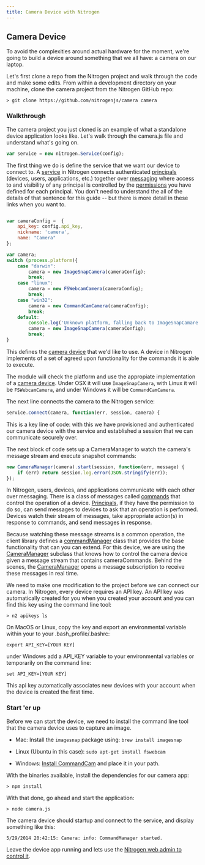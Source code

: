 ```yaml
---
title: Camera Device with Nitrogen
---
```


## Camera Device

To avoid the complexities around actual hardware for the moment, we're going to build a device around something that we all have: a camera on our laptop.

Let's first clone a repo from the Nitrogen project and walk through the code and make some edits. From within a development directory on your machine, clone the camera project from the Nitrogen GitHub repo:

`> git clone https://github.com/nitrogenjs/camera camera`

### Walkthrough

The camera project you just cloned is an example of what a standalone device application looks like. Let's walk through the camera.js file and understand what's going on.

```javascript
var service = new nitrogen.Service(config);
```

The first thing we do is define the service that we want our device to connect to. A [service](/docs/concepts/service.html) in Nitrogen connects authenticated [principals](/docs/concepts/principals.html) (devices, users, applications, etc.) together over [messaging](/docs/concepts/messages.html) where access to and visibility of any principal is controlled by the [permissions](/docs/concepts/permissions.html) you have defined for each principal. You don't need to understand the all of the details of that sentence for this guide -- but there is more detail in these links when you want to.

```javascript

var cameraConfig =  {
    api_key: config.api_key,
    nickname: 'camera',
    name: "Camera"
};

var camera;
switch (process.platform){
    case "darwin":
        camera = new ImageSnapCamera(cameraConfig);
        break;
    case "linux":
        camera = new FSWebcamCamera(cameraConfig);
        break;
    case "win32":
        camera = new CommandCamCamera(cameraConfig);
        break;
    default:
        console.log('Unknown platform, falling back to ImageSnapCamare');
        camera = new ImageSnapCamera(cameraConfig);
        break;
}

```

This defines the [camera device](/docs/devices/camera.html) that we'd like to use. A device in Nitrogen implements of a set of agreed upon functionality for the commands it is able to execute.

The module will check the platform and use the appropiate implementation of a [camera device](/docs/devices/camera.html). Under OSX it will use `ImageSnapCamera`, with Linux it will be `FSWebcamCamera`, and under Windows it will be `CommandCamCamera`.

The next line connects the camera to the Nitrogen service:

```javascript
service.connect(camera, function(err, session, camera) {
```

This is a key line of code:  with this we have provisioned and authenticated our camera device with the service and established a session that we can communicate securely over.

The next block of code sets up a CameraManager to watch the camera's message stream and execute snapshot commands:

```javascript
new CameraManager(camera).start(session, function(err, message) {
    if (err) return session.log.error(JSON.stringify(err));
});
```

In Nitrogen, users, devices, and applications communicate with each other over messaging. There is a class of messages called [commands](/docs/concepts/commands.html) that control the operation of a device. [Principals](/docs/concepts/principals.html), if they have the permission to do so, can send messages to devices to ask that an operation is performed. Devices watch their stream of messages, take appropriate action(s) in response to commands, and send messages in response.

Because watching these message streams is a common operation, the client library defines a [commandManager](/docs/nitrogen/commandManager.html) class that provides the base functionality that can you can extend. For this device, we are using the [CameraManager](/docs/managers/cameraManager.html) subclass that knows how to control the camera device given a message stream that contains cameraCommands. Behind the scenes, the [CameraManager](/docs/managers/cameraManager.html) opens a message subscription to receive these messages in real time.

We need to make one modification to the project before we can connect our camera. In Nitrogen, every device requires an API key. An API key was automatically created for you when you created your account and you can find this key using the command line tool:

`> n2 apikeys ls`

On MacOS or Linux, copy the key and export an environmental variable within your to your .bash_profile/.bashrc:

`export API_KEY=[YOUR KEY]`

under Windows add a API_KEY variable to your environmental variables or temporarily on the command line:

`set API_KEY=[YOUR KEY]`

This api key automatically associates new devices with your account when the device is created the first time.

### Start 'er up

Before we can start the device, we need to install the command line tool that the camera device uses to capture an image.

* Mac: Install the `imagesnap` package using: `brew install imagesnap`

* Linux (Ubuntu in this case): `sudo apt-get install fswebcam`

* Windows: [Install CommandCam](http://batchloaf.wordpress.com/commandcam/) and place it in your path.

With the binaries available, install the dependencies for our camera app:

`> npm install`

With that done, go ahead and start the application:

`> node camera.js`

The camera device should startup and connect to the service, and display something like this:

```
5/29/2014 20:42:15: Camera: info: CommandManager started.
```

Leave the device app running and lets use the [Nitrogen web admin to control it](admin.html).
